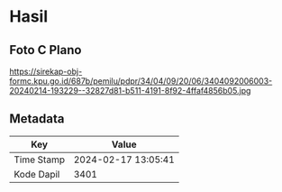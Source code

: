 # Hasil

## Foto C Plano

https://sirekap-obj-formc.kpu.go.id/687b/pemilu/pdpr/34/04/09/20/06/3404092006003-20240214-193229--32827d81-b511-4191-8f92-4ffaf4856b05.jpg


## Metadata

| Key        | Value               |
| ---------- | ------------------- |
| Time Stamp | 2024-02-17 13:05:41 |
| Kode Dapil | 3401                |




